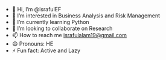 - 👋 Hi, I’m @israfulEF
- 👀 I’m interested in Business Analysis and Risk Management
- 🌱 I’m currently learning Python
- 💞️ I’m looking to collaborate on Research
- 📫 How to reach me israfulalam19@gmail.com
- 😄 Pronouns: HE
- ⚡ Fun fact: Active and Lazy

<!---
israfulEF/israfulEF is a ✨ special ✨ repository because its `README.md` (this file) appears on your GitHub profile.
You can click the Preview link to take a look at your changes.
--->
